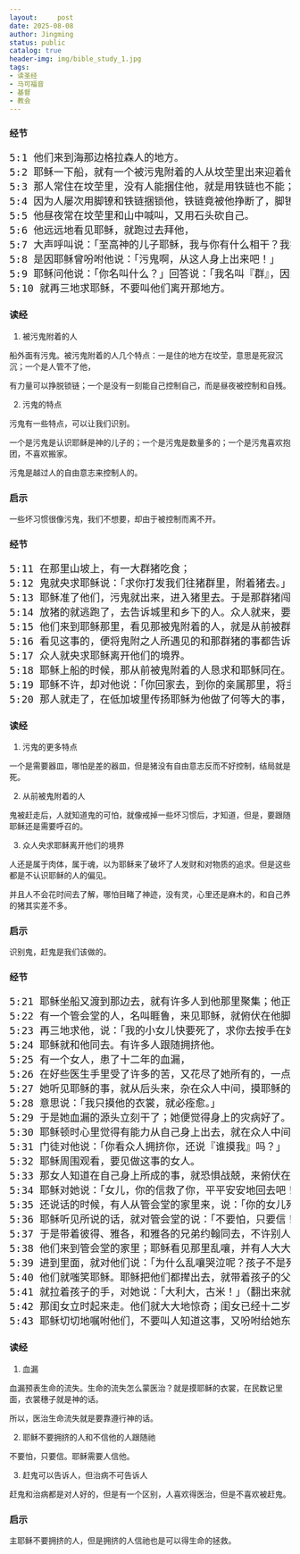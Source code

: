 ```yaml
---
layout:     post
date: 2025-08-08
author: Jingming
status: public
catalog: true
header-img: img/bible_study_1.jpg
tags:
- 读圣经
- 马可福音
- 基督
- 教会
---
```


### 经节
<pre style="font-size: 18px;">
5:1 他们来到海那边格拉森人的地方。
5:2 耶稣一下船，就有一个被污鬼附着的人从坟茔里出来迎着他。
5:3 那人常住在坟茔里，没有人能捆住他，就是用铁链也不能；
5:4 因为人屡次用脚镣和铁链捆锁他，铁链竟被他挣断了，脚镣也被他弄碎了；总没有人能制伏他。
5:5 他昼夜常在坟茔里和山中喊叫，又用石头砍自己。
5:6 他远远地看见耶稣，就跑过去拜他，
5:7 大声呼叫说：「至高神的儿子耶稣，我与你有什么相干？我指着神恳求你，不要叫我受苦！」
5:8 是因耶稣曾吩咐他说：「污鬼啊，从这人身上出来吧！」
5:9 耶稣问他说：「你名叫什么？」回答说：「我名叫『群』，因为我们多的缘故」；
5:10 就再三地求耶稣，不要叫他们离开那地方。
</pre>

### 读经

1. 被污鬼附着的人

船外面有污鬼。被污鬼附着的人几个特点：一是住的地方在坟茔，意思是死寂沉沉；一个是人管不了他，

有力量可以挣脱锁链；一个是没有一刻能自己控制自己，而是昼夜被控制和自残。

2. 污鬼的特点

污鬼有一些特点，可以让我们识别。

一个是污鬼是认识耶稣是神的儿子的；一个是污鬼是数量多的；一个是污鬼喜欢抱团，不喜欢搬家。

污鬼是越过人的自由意志来控制人的。

### 启示

一些坏习惯很像污鬼，我们不想要，却由于被控制而离不开。

### 经节
<pre style="font-size: 18px;">
5:11 在那里山坡上，有一大群猪吃食；
5:12 鬼就央求耶稣说：「求你打发我们往猪群里，附着猪去。」
5:13 耶稣准了他们，污鬼就出来，进入猪里去。于是那群猪闯下山崖，投在海里，淹死了。猪的数目约有二千。
5:14 放猪的就逃跑了，去告诉城里和乡下的人。众人就来，要看是什么事。
5:15 他们来到耶稣那里，看见那被鬼附着的人，就是从前被群鬼所附的，坐着，穿上衣服，心里明白过来，他们就害怕。
5:16 看见这事的，便将鬼附之人所遇见的和那群猪的事都告诉了众人；
5:17 众人就央求耶稣离开他们的境界。
5:18 耶稣上船的时候，那从前被鬼附着的人恳求和耶稣同在。
5:19 耶稣不许，却对他说：「你回家去，到你的亲属那里，将主为你所做的是何等大的事，是怎样怜悯你，都告诉他们。」
5:20 那人就走了，在低加坡里传扬耶稣为他做了何等大的事，众人就都希奇。
</pre>

### 读经

1. 污鬼的更多特点

一个是需要器皿，哪怕是差的器皿，但是猪没有自由意志反而不好控制，结局就是死。

2. 从前被鬼附着的人

鬼被赶走后，人就知道鬼的可怕，就像戒掉一些坏习惯后，才知道，但是，要跟随耶稣还是需要呼召的。

3. 众人央求耶稣离开他们的境界

人还是属于肉体，属于魂，以为耶稣来了破坏了人发财和对物质的追求。但是这些都是不认识耶稣的人的偏见。

并且人不会花时间去了解，哪怕目睹了神迹，没有灵，心里还是麻木的，和自己养的猪其实差不多。

### 启示

识别鬼，赶鬼是我们该做的。

### 经节
<pre style="font-size: 18px;">
5:21 耶稣坐船又渡到那边去，就有许多人到他那里聚集；他正在海边上。
5:22 有一个管会堂的人，名叫睚鲁，来见耶稣，就俯伏在他脚前，
5:23 再三地求他，说：「我的小女儿快要死了，求你去按手在她身上，使她痊愈，得以活了。」
5:24 耶稣就和他同去。有许多人跟随拥挤他。
5:25 有一个女人，患了十二年的血漏，
5:26 在好些医生手里受了许多的苦，又花尽了她所有的，一点也不见好，病势反倒更重了。
5:27 她听见耶稣的事，就从后头来，杂在众人中间，摸耶稣的衣裳，
5:28 意思说：「我只摸他的衣裳，就必痊愈。」
5:29 于是她血漏的源头立刻干了；她便觉得身上的灾病好了。
5:30 耶稣顿时心里觉得有能力从自己身上出去，就在众人中间转过来，说：「谁摸我的衣裳？」
5:31 门徒对他说：「你看众人拥挤你，还说『谁摸我』吗？」
5:32 耶稣周围观看，要见做这事的女人。
5:33 那女人知道在自己身上所成的事，就恐惧战兢，来俯伏在耶稣跟前，将实情全告诉他。
5:34 耶稣对她说：「女儿，你的信救了你，平平安安地回去吧！你的灾病痊愈了。」
5:35 还说话的时候，有人从管会堂的家里来，说：「你的女儿死了，何必还劳动先生呢？」
5:36 耶稣听见所说的话，就对管会堂的说：「不要怕，只要信！」
5:37 于是带着彼得、雅各，和雅各的兄弟约翰同去，不许别人跟随他。
5:38 他们来到管会堂的家里；耶稣看见那里乱嚷，并有人大大地哭泣哀号，
5:39 进到里面，就对他们说：「为什么乱嚷哭泣呢？孩子不是死了，是睡着了。」
5:40 他们就嗤笑耶稣。耶稣把他们都撵出去，就带着孩子的父母和跟随的人进了孩子所在的地方，
5:41 就拉着孩子的手，对她说：「大利大，古米！」（翻出来就是说：「闺女，我吩咐你起来！」）
5:42 那闺女立时起来走。他们就大大地惊奇；闺女已经十二岁了。
5:43 耶稣切切地嘱咐他们，不要叫人知道这事，又吩咐给她东西吃。
</pre>

### 读经

1. 血漏

血漏预表生命的流失。生命的流失怎么蒙医治？就是摸耶稣的衣裳，在民数记里面，衣裳穗子就是神的话。

所以，医治生命流失就是要靠遵行神的话。

2. 耶稣不要拥挤的人和不信他的人跟随祂

不要怕，只要信。耶稣需要人信他。

3. 赶鬼可以告诉人，但治病不可告诉人

赶鬼和治病都是对人好的，但是有一个区别，人喜欢得医治，但是不喜欢被赶鬼。

### 启示

主耶稣不要拥挤的人，但是拥挤的人信祂也是可以得生命的拯救。
